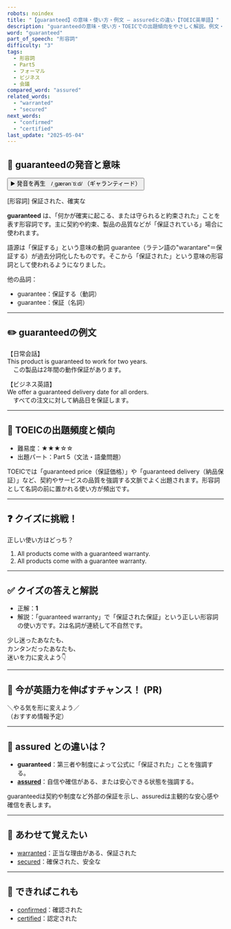 ```yaml
---
robots: noindex
title: "【guaranteed】の意味・使い方・例文 ― assuredとの違い【TOEIC英単語】"
description: "guaranteedの意味・使い方・TOEICでの出題傾向をやさしく解説。例文・クイズ付きでassuredとの違いもわかりやすく学べます。"
word: "guaranteed"
part_of_speech: "形容詞"
difficulty: "3"
tags:
  - 形容詞
  - Part5
  - フォーマル
  - ビジネス
  - 会議
compared_word: "assured"
related_words:
  - "warranted"
  - "secured"
next_words:
  - "confirmed"
  - "certified"
last_update: "2025-05-04"
---
```


## 🔰 guaranteedの発音と意味

<button class="play-audio" onclick="playTTS('guaranteed')">
  <span class="play-audio-main">
    ▶️ 発音を再生　/ˌɡærənˈtiːd/
  </span>
  <span class="play-audio-sub">
    （ギャランティード）
  </span>
</button>

[形容詞] 保証された、確実な

**guaranteed** は、「何かが確実に起こる、または守られると約束された」ことを表す形容詞です。主に契約や約束、製品の品質などが「保証されている」場合に使われます。

語源は「保証する」という意味の動詞 guarantee（ラテン語の"warantare"＝保証する）が過去分詞化したものです。そこから「保証された」という意味の形容詞として使われるようになりました。

他の品詞：  
- guarantee：保証する（動詞）
- guarantee：保証（名詞）

---

## ✏️ guaranteedの例文

【日常会話】  
This product is guaranteed to work for two years.  
　この製品は2年間の動作保証があります。

【ビジネス英語】  
We offer a guaranteed delivery date for all orders.  
　すべての注文に対して納品日を保証します。

---

## 🎯 TOEICの出題頻度と傾向

- 難易度：★★★☆☆
- 出題パート：Part 5（文法・語彙問題）

TOEICでは「guaranteed price（保証価格）」や「guaranteed delivery（納品保証）」など、契約やサービスの品質を強調する文脈でよく出題されます。形容詞として名詞の前に置かれる使い方が頻出です。

---

## ❓ クイズに挑戦！

正しい使い方はどっち？

1. All products come with a guaranteed warranty.  
2. All products come with a guarantee warranty.

---

## ✅ クイズの答えと解説

- 正解：**1**
- 解説：「guaranteed warranty」で「保証された保証」という正しい形容詞の使い方です。2は名詞が連続して不自然です。

少し迷ったあなたも、  
カンタンだったあなたも、  
迷いを力に変えよう👇️

---

## 🚀 今が英語力を伸ばすチャンス！ (PR)

<div class="info-center">
＼やる気を形に変えよう／<br>  
（おすすめ情報予定）
</div>

---

## 🤔  assured との違いは？

- **guaranteed**：第三者や制度によって公式に「保証された」ことを強調する。
- **[assured](/word/assured/)**：自信や確信がある、または安心できる状態を強調する。

guaranteedは契約や制度など外部の保証を示し、assuredは主観的な安心感や確信を表します。

---

## 🧩 あわせて覚えたい

- [warranted](/word/warranted/)：正当な理由がある、保証された
- [secured](/word/secured/)：確保された、安全な

---

## 📖 できればこれも

- [confirmed](/word/confirmed/)：確認された
- [certified](/word/certified/)：認定された

<!-- cvid: aid03_bid12 -->
